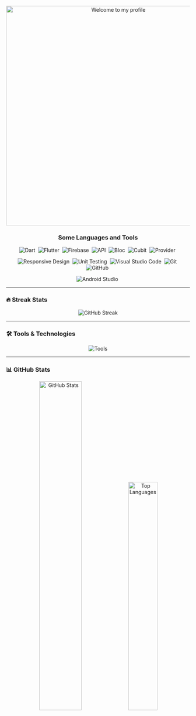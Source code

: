 <p align="center">
  <img src="https://raw.githubusercontent.com/Nour484/Nour484/main/header.png" alt="Welcome to my profile" width="600"/>
</p>

<h3 align="center">
  </> Some Languages and Tools
</h3>

<p align="center">
  <img src="https://img.shields.io/badge/Dart-0175C2?style=for-the-badge&logo=dart&logoColor=white" alt="Dart"/> 
  <img src="https://img.shields.io/badge/Flutter-02569B?style=for-the-badge&logo=flutter&logoColor=white" alt="Flutter"/> 
  <img src="https://img.shields.io/badge/Firebase-FFCA28?style=for-the-badge&logo=firebase&logoColor=black" alt="Firebase"/> 
  <img src="https://img.shields.io/badge/API-E84D35?style=for-the-badge" alt="API"/> 
  <img src="https://img.shields.io/badge/Bloc-02569B?style=for-the-badge&logo=flutter&logoColor=white" alt="Bloc"/> 
  <img src="https://img.shields.io/badge/Cubit-FFC107?style=for-the-badge" alt="Cubit"/> 
  <img src="https://img.shields.io/badge/Provider-02569B?style=for-the-badge&logo=flutter&logoColor=white" alt="Provider"/> 
</p>

<p align="center">
  <img src="https://img.shields.io/badge/Responsive_Design-F37C22?style=for-the-badge" alt="Responsive Design"/> 
  <img src="https://img.shields.io/badge/Unit_Testing-F37C22?style=for-the-badge" alt="Unit Testing"/> 
  <img src="https://img.shields.io/badge/Visual_Studio_Code-007ACC?style=for-the-badge&logo=visual-studio-code&logoColor=white" alt="Visual Studio Code"/> 
  <img src="https://img.shields.io/badge/GIT-E44C30?style=for-the-badge&logo=git&logoColor=white" alt="Git"/> 
  <img src="https://img.shields.io/badge/GitHub-100000?style=for-the-badge&logo=github&logoColor=white" alt="GitHub"/> 
</p>

<p align="center">
  <img src="https://img.shields.io/badge/Android_Studio-3DDC84?style=for-the-badge&logo=android-studio&logoColor=white" alt="Android Studio"/> 
</p>

---

### 🔥 Streak Stats
<p align="center">
  <img src="https://streak-stats.demolab.com?user=Nour484&theme=radical&hide_border=true&date_format=j%20M%5B%20Y%5D" alt="GitHub Streak" />
</p>

---

### 🛠️ Tools & Technologies
<p align="center">
  <img src="https://skillicons.dev/icons?i=git,github,vscode,androidstudio,figma" alt="Tools" />
</p>

---

### 📊 GitHub Stats
<p align="center">
  <img src="https://github-readme-stats.vercel.app/api?username=Nour484&show_icons=true&theme=radical" alt="GitHub Stats" width="48%" />
  <img src="https://github-readme-stats.vercel.app/api/top-langs/?username=Nour484&layout=compact&theme=radical" alt="Top Languages" width="40%" />
</p>

